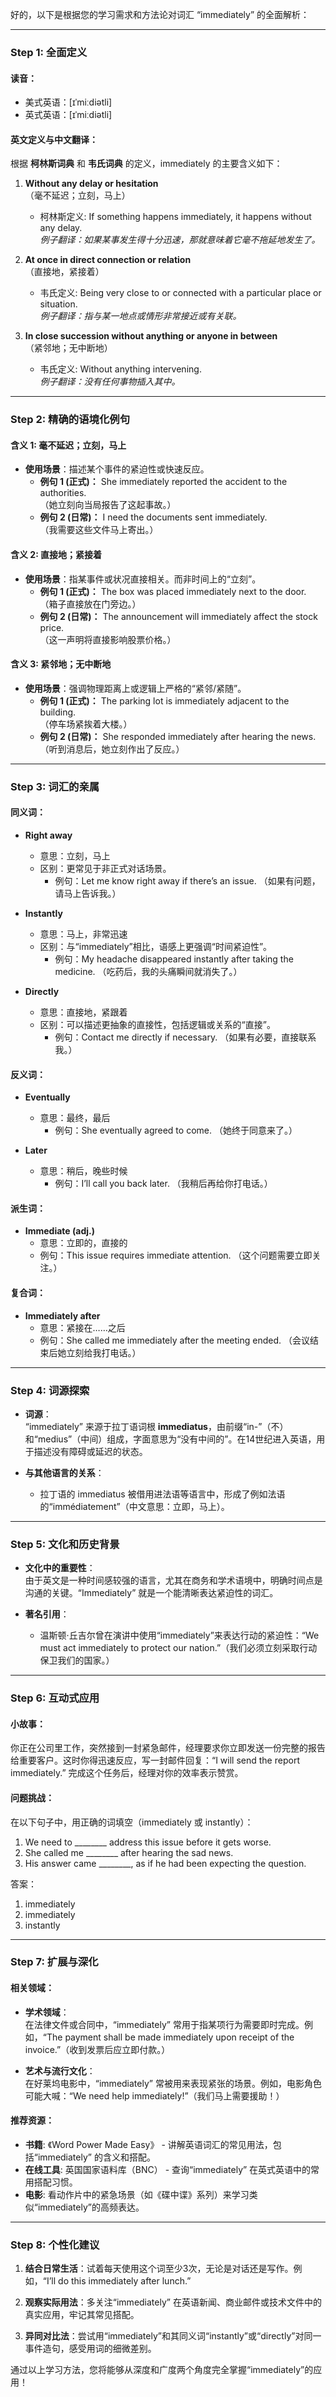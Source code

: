 好的，以下是根据您的学习需求和方法论对词汇 “immediately” 的全面解析：

---

### Step 1: 全面定义

#### 读音：
- 美式英语：[ɪˈmiːdiətli]
- 英式英语：[ɪˈmiːdiətli]

#### 英文定义与中文翻译：
根据 **柯林斯词典** 和 **韦氏词典** 的定义，immediately 的主要含义如下：

1. **Without any delay or hesitation**  
   （毫不延迟；立刻，马上）  
   - 柯林斯定义: If something happens immediately, it happens without any delay.  
     *例子翻译：如果某事发生得十分迅速，那就意味着它毫不拖延地发生了。*

2. **At once in direct connection or relation**  
   （直接地，紧接着）  
   - 韦氏定义: Being very close to or connected with a particular place or situation.  
     *例子翻译：指与某一地点或情形非常接近或有关联。*

3. **In close succession without anything or anyone in between**  
   （紧邻地；无中断地）  
   - 韦氏定义: Without anything intervening.  
     *例子翻译：没有任何事物插入其中。*

---

### Step 2: 精确的语境化例句

#### 含义 1: 毫不延迟；立刻，马上
- **使用场景**：描述某个事件的紧迫性或快速反应。
  - **例句 1 (正式)：** She immediately reported the accident to the authorities.  
    （她立刻向当局报告了这起事故。）
  - **例句 2 (日常)：** I need the documents sent immediately.  
    （我需要这些文件马上寄出。）

#### 含义 2: 直接地；紧接着
- **使用场景**：指某事件或状况直接相关。而非时间上的“立刻”。
  - **例句 1 (正式)：** The box was placed immediately next to the door.  
    （箱子直接放在门旁边。）
  - **例句 2 (日常)：** The announcement will immediately affect the stock price.  
    （这一声明将直接影响股票价格。）

#### 含义 3: 紧邻地；无中断地
- **使用场景**：强调物理距离上或逻辑上严格的“紧邻/紧随”。
  - **例句 1 (正式)：** The parking lot is immediately adjacent to the building.  
    （停车场紧挨着大楼。）
  - **例句 2 (日常)：** She responded immediately after hearing the news.  
    （听到消息后，她立刻作出了反应。）

---

### Step 3: 词汇的亲属

#### 同义词：
- **Right away**  
  - 意思：立刻，马上  
  - 区别：更常见于非正式对话场景。  
    - 例句：Let me know right away if there’s an issue. （如果有问题，请马上告诉我。）
    
- **Instantly**  
  - 意思：马上，非常迅速  
  - 区别：与“immediately”相比，语感上更强调“时间紧迫性”。  
    - 例句：My headache disappeared instantly after taking the medicine. （吃药后，我的头痛瞬间就消失了。）

- **Directly**  
  - 意思：直接地，紧跟着  
  - 区别：可以描述更抽象的直接性，包括逻辑或关系的“直接”。  
    - 例句：Contact me directly if necessary. （如果有必要，直接联系我。）

#### 反义词：
- **Eventually**  
  - 意思：最终，最后  
    - 例句：She eventually agreed to come. （她终于同意来了。）

- **Later**  
  - 意思：稍后，晚些时候  
    - 例句：I’ll call you back later. （我稍后再给你打电话。）

#### 派生词：
- **Immediate (adj.)**  
  - 意思：立即的，直接的  
  - 例句：This issue requires immediate attention. （这个问题需要立即关注。）

#### 复合词：
- **Immediately after**  
  - 意思：紧接在……之后  
  - 例句：She called me immediately after the meeting ended. （会议结束后她立刻给我打电话。）

---

### Step 4: 词源探索

- **词源**：  
  “immediately” 来源于拉丁语词根 **immediatus**，由前缀“in-”（不）和“medius”（中间）组成，字面意思为“没有中间的”。在14世纪进入英语，用于描述没有障碍或延迟的状态。

- **与其他语言的关系**：
  - 拉丁语的 immediatus 被借用进法语等语言中，形成了例如法语的“immédiatement”（中文意思：立即，马上）。

---

### Step 5: 文化和历史背景

- **文化中的重要性**：  
  由于英文是一种时间感较强的语言，尤其在商务和学术语境中，明确时间点是沟通的关键。“Immediately” 就是一个能清晰表达紧迫性的词汇。

- **著名引用**：  
  - 温斯顿·丘吉尔曾在演讲中使用“immediately”来表达行动的紧迫性：“We must act immediately to protect our nation.”（我们必须立刻采取行动保卫我们的国家。）

---

### Step 6: 互动式应用

#### 小故事：
你正在公司里工作，突然接到一封紧急邮件，经理要求你立即发送一份完整的报告给重要客户。这时你得迅速反应，写一封邮件回复：“I will send the report immediately.” 完成这个任务后，经理对你的效率表示赞赏。

#### 问题挑战：
在以下句子中，用正确的词填空（immediately 或 instantly）：

1. We need to ________ address this issue before it gets worse.  
2. She called me ________ after hearing the sad news.  
3. His answer came ________, as if he had been expecting the question.

答案：
1. immediately  
2. immediately  
3. instantly

---

### Step 7: 扩展与深化

#### 相关领域：
- **学术领域**：  
  在法律文件或合同中，“immediately” 常用于指某项行为需要即时完成。例如，“The payment shall be made immediately upon receipt of the invoice.”（收到发票后应立即付款。）

- **艺术与流行文化**：  
  在好莱坞电影中，“immediately” 常被用来表现紧张的场景。例如，电影角色可能大喊：“We need help immediately!”（我们马上需要援助！）

#### 推荐资源：
- **书籍**: 《Word Power Made Easy》 - 讲解英语词汇的常见用法，包括“immediately” 的含义和搭配。  
- **在线工具**: 英国国家语料库（BNC） - 查询“immediately” 在英式英语中的常用搭配习惯。  
- **电影**: 看动作片中的紧急场景（如《碟中谍》系列）来学习类似“immediately”的高频表达。

---

### Step 8: 个性化建议

1. **结合日常生活**：试着每天使用这个词至少3次，无论是对话还是写作。例如，“I’ll do this immediately after lunch.”
   
2. **观察实际用法**：多关注“immediately” 在英语新闻、商业邮件或技术文件中的真实应用，牢记其常见搭配。
   
3. **异同对比法**：尝试用“immediately”和其同义词“instantly”或“directly”对同一事件造句，感受用词的细微差别。

通过以上学习方法，您将能够从深度和广度两个角度完全掌握“immediately”的应用！